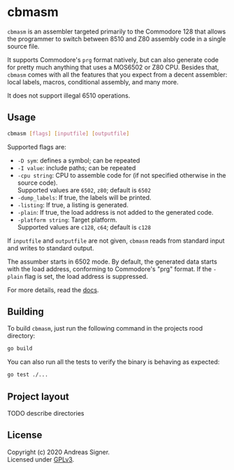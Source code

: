 # cbmasm

`cbmasm` is an assembler targeted primarily to the Commodore 128 that allows the programmer to switch between
8510 and Z80 assembly code in a single source file. 

It supports Commodore's `prg` format natively, but can also generate code for pretty much anything that uses a MOS6502
or Z80 CPU. Besides that, `cbmasm` comes with all the features that you expect from a decent assembler: local labels,
macros, conditional assembly, and many more.

It does not support illegal 6510 operations.

## Usage
```bash
cbmasm [flags] [inputfile] [outputfile]
```
Supported flags are:
- `-D sym`: defines a symbol; can be repeated
- `-I value`: include paths; can be repeated
- `-cpu string`: CPU to assemble code for (if not specified otherwise in the source code).   
  Supported values are `6502`, `z80`; default is `6502`
- `-dump_labels`: If true, the labels will be printed.
- `-listing`: If true, a listing is generated.
- `-plain`: If true, the load address is not added to the generated code.
- `-platform string`: Target platform.  
  Supported values are `c128`, `c64`; default is `c128`

If `inputfile` and `outputfile` are not given, `cbmasm` reads from standard input and writes to standard output.

The assumber starts in 6502 mode. By default, the generated data starts with the load address, conforming to Commodore's
"prg" format. If the `-plain` flag is set, the load address is suppressed.

For more details, read the [docs](Documentation.md).

## Building
To build `cbmasm`, just run the following command in the projects rood directory:
```bash
go build           
```                                                                              

You can also run all the tests to verify the binary is behaving as expected:

```bash
go test ./...

```

## Project layout

TODO describe directories

## License
Copyright (c) 2020 Andreas Signer.  
Licensed under [GPLv3](https://www.gnu.org/licenses/gpl-3.0).
